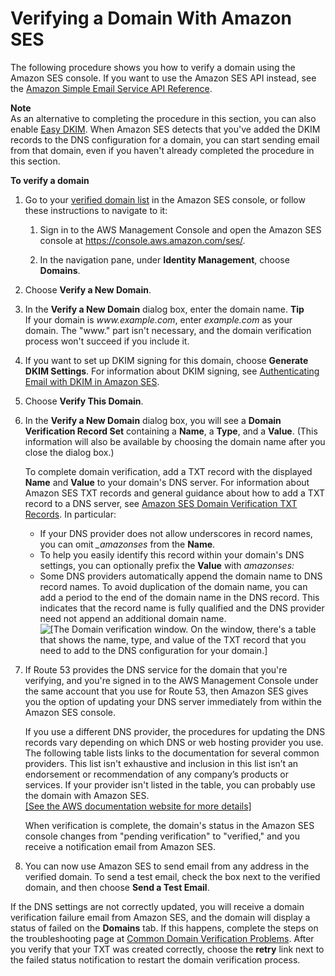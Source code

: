 # Verifying a Domain With Amazon SES<a name="verify-domain-procedure"></a>

The following procedure shows you how to verify a domain using the Amazon SES console\. If you want to use the Amazon SES API instead, see the [Amazon Simple Email Service API Reference](https://docs.aws.amazon.com/ses/latest/APIReference/)\. 

**Note**  
As an alternative to completing the procedure in this section, you can also enable [Easy DKIM](send-email-authentication-dkim-easy.md)\. When Amazon SES detects that you've added the DKIM records to the DNS configuration for a domain, you can start sending email from that domain, even if you haven't already completed the procedure in this section\.

**To verify a domain**

1. Go to your [ verified domain list](https://console.aws.amazon.com/ses/home?#verified-senders-domain:) in the Amazon SES console, or follow these instructions to navigate to it:

   1. Sign in to the AWS Management Console and open the Amazon SES console at [https://console\.aws\.amazon\.com/ses/](https://console.aws.amazon.com/ses/)\.

   1. In the navigation pane, under **Identity Management**, choose **Domains**\.

1. Choose **Verify a New Domain**\.

1. In the **Verify a New Domain** dialog box, enter the domain name\.
**Tip**  
If your domain is *www\.example\.com*, enter *example\.com* as your domain\. The "www\." part isn't necessary, and the domain verification process won't succeed if you include it\.

1. If you want to set up DKIM signing for this domain, choose **Generate DKIM Settings**\. For information about DKIM signing, see [Authenticating Email with DKIM in Amazon SES](send-email-authentication-dkim.md)\.

1. Choose **Verify This Domain**\.

1. In the **Verify a New Domain** dialog box, you will see a **Domain Verification Record Set** containing a **Name**, a **Type**, and a **Value**\. \(This information will also be available by choosing the domain name after you close the dialog box\.\)

   To complete domain verification, add a TXT record with the displayed **Name** and **Value** to your domain's DNS server\. For information about Amazon SES TXT records and general guidance about how to add a TXT record to a DNS server, see [Amazon SES Domain Verification TXT Records](dns-txt-records.md)\. In particular:
   + If your DNS provider does not allow underscores in record names, you can omit *\_amazonses* from the **Name**\.
   + To help you easily identify this record within your domain's DNS settings, you can optionally prefix the **Value** with *amazonses:* 
   + Some DNS providers automatically append the domain name to DNS record names\. To avoid duplication of the domain name, you can add a period to the end of the domain name in the DNS record\. This indicates that the record name is fully qualified and the DNS provider need not append an additional domain name\.  
![\[The Domain verification window. On the window, there's a table that shows the name, type, and value of the TXT record that you need to add to the DNS configuration for your domain.\]](http://docs.aws.amazon.com/ses/latest/DeveloperGuide/images/to_complete_verification.png)

1. If Route 53 provides the DNS service for the domain that you're verifying, and you're signed in to the AWS Management Console under the same account that you use for Route 53, then Amazon SES gives you the option of updating your DNS server immediately from within the Amazon SES console\.

   If you use a different DNS provider, the procedures for updating the DNS records vary depending on which DNS or web hosting provider you use\. The following table lists links to the documentation for several common providers\. This list isn't exhaustive and inclusion in this list isn’t an endorsement or recommendation of any company’s products or services\. If your provider isn't listed in the table, you can probably use the domain with Amazon SES\.    
[\[See the AWS documentation website for more details\]](http://docs.aws.amazon.com/ses/latest/DeveloperGuide/verify-domain-procedure.html)

   When verification is complete, the domain's status in the Amazon SES console changes from "pending verification" to "verified," and you receive a notification email from Amazon SES\.

1. You can now use Amazon SES to send email from any address in the verified domain\. To send a test email, check the box next to the verified domain, and then choose **Send a Test Email**\.

If the DNS settings are not correctly updated, you will receive a domain verification failure email from Amazon SES, and the domain will display a status of failed on the **Domains** tab\. If this happens, complete the steps on the troubleshooting page at [Common Domain Verification Problems](troubleshoot-verification.md#troubleshoot-verification-domain)\. After you verify that your TXT was created correctly, choose the **retry** link next to the failed status notification to restart the domain verification process\.